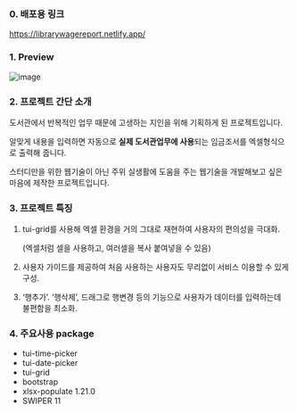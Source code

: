 ### 0. 배포용 링크
https://librarywagereport.netlify.app/

### 1. **Preview**

![image](https://github.com/YoHaiYo/libary_wage-excel-maker/assets/124754510/20866c8d-8537-46c3-86c6-e5c8211f4257)

### 2. 프로젝트 간단 소개

  도서관에서 반복적인 업무 때문에 고생하는 지인을 위해 기획하게 된 프로젝트입니다. 

알맞게 내용을 입력하면 자동으로 **실제 도서관업무에 사용**되는 임금조서를 엑셀형식으로 출력해 줍니다. 

 스터디만을 위한 웹기술이 아닌 주위 실생활에 도움을 주는 웹기술을 개발해보고 싶은 마음에 제작한 프로젝트입니다.

### 3. 프로젝트 특징

1. tui-grid를 사용해 엑셀 환경을 거의 그대로 재현하여 사용자의 편의성을 극대화.
    
    (엑셀처럼 셀을 사용하고, 여러셀을 복사 붙여넣을 수 있음)
    
2. 사용자 가이드를 제공하여 처음 사용하는 사용자도 무리없이 서비스 이용할 수 있게 구성.
3. ‘행추가’. ‘행삭제’, 드래그로 행변경 등의 기능으로 사용자가 데이터를 입력하는데 불편함을 최소화.

### 4. 주요사용 package

- tui-time-picker
- tui-date-picker
- tui-grid
- bootstrap
- xlsx-populate 1.21.0
- SWIPER 11
